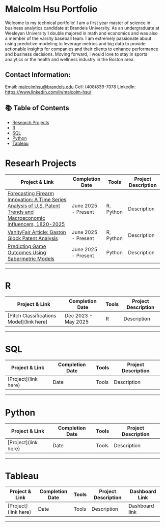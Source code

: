 # Malcolm Hsu Portfolio

Welcome to my technical portfolio! I am a first year master of science in business analytics candidate at Brandeis University. As an undergraduate at Wesleyan University I double majored in math and economics and was also a member of the varsity baseball team. I am extremely passionate about using predictive modeling to leverage metrics and big data to provide actionable insights for companies and their clients to enhance performance and business decisions. Moving forward, I would love to stay in sports analytics or the health and wellness industry in the Boston area. 


## Contact Information:
Email: malcolmhsu@brandeis.edu
Cell: (408)839-7078
LinkedIn: https://www.linkedin.com/in/malcolm-hsu/

## 📚 Table of Contents
- [Research Projects](#ResearchProjects)
- [R](#R)
- [SQL](#sql)
- [Python](#python)
- [Tableau](#tableau)

# Researh Projects

| Project & Link | Completion Date | Tools | Project Description | 
|---|---|---|---|
| [Forecasting Firearm Innovation: A Time Series Analysis of U.S. Patent Trends and Macroeconomic Influencers, 1820-2025](https://github.com/malcolmhsu17/Malcolm-Hsu-Technical-Portfolio/blob/main/Patent%20Project) | June 2025 - Present | R, Python | Description |
| [VanityFair Article: Gaston Glock Patent Analysis](https://github.com/malcolmhsu17/Malcolm-Hsu-Technical-Portfolio/blob/main/Glock%20Project) | June 2025 - Present | R, Python | Description |
| [Predicting Game Outcomes Using Sabermetric Models](https://github.com/malcolmhsu17/Malcolm-Hsu-Technical-Portfolio/blob/main/Sabermetrics) | June 2025 - Present | Python | Description |

***

# R

| Project & Link | Completion Date | Tools | Project Description | 
|---|---|---|---|
| [Pitch Classifications Model](link here) | Dec 2023 - May 2025 | R | Description |

***

# SQL

| Project & Link | Completion Date | Tools | Project Description | 
|---|---|---|---|
| [Project](link here) | Date | Tools | Description |

***

# Python

| Project & Link | Completion Date | Tools | Project Description | 
|---|---|---|---|
| [Project](link here) | Date | Tools | Description |

***

# Tableau

| Project & Link | Completion Date | Tools | Project Description | Dashboard Link |
|---|---|---|---|---|
| [Project](link here) | Date | Tools | Description | Dashboard link |


***










